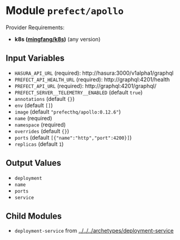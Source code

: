 
# Module `prefect/apollo`

Provider Requirements:
* **k8s ([mingfang/k8s](https://registry.terraform.io/providers/mingfang/k8s/latest))** (any version)

## Input Variables
* `HASURA_API_URL` (required): http://hasura:3000/v1alpha1/graphql
* `PREFECT_API_HEALTH_URL` (required): http://graphql:4201/health
* `PREFECT_API_URL` (required): http://graphql:4201/graphql/
* `PREFECT_SERVER__TELEMETRY__ENABLED` (default `true`)
* `annotations` (default `{}`)
* `env` (default `[]`)
* `image` (default `"prefecthq/apollo:0.12.6"`)
* `name` (required)
* `namespace` (required)
* `overrides` (default `{}`)
* `ports` (default `[{"name":"http","port":4200}]`)
* `replicas` (default `1`)

## Output Values
* `deployment`
* `name`
* `ports`
* `service`

## Child Modules
* `deployment-service` from [../../../archetypes/deployment-service](../../../archetypes/deployment-service)

